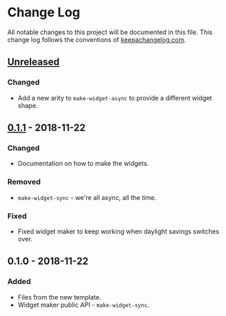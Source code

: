 # Change Log
All notable changes to this project will be documented in this file. This change log follows the conventions of [keepachangelog.com](http://keepachangelog.com/).

## [Unreleased]
### Changed
- Add a new arity to `make-widget-async` to provide a different widget shape.

## [0.1.1] - 2018-11-22
### Changed
- Documentation on how to make the widgets.

### Removed
- `make-widget-sync` - we're all async, all the time.

### Fixed
- Fixed widget maker to keep working when daylight savings switches over.

## 0.1.0 - 2018-11-22
### Added
- Files from the new template.
- Widget maker public API - `make-widget-sync`.

[Unreleased]: https://github.com/your-name/clj-exercises/compare/0.1.1...HEAD
[0.1.1]: https://github.com/your-name/clj-exercises/compare/0.1.0...0.1.1

